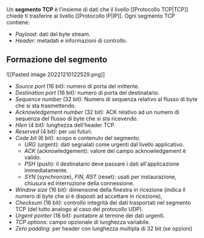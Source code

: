 Un **segmento TCP** è l'insieme di dati che il livello [[Protocollo TCP|TCP]] chiede ti trasferire al livello [[Protocollo IP|IP]].
Ogni segmento TCP contiene:
- *Payload*: dati del byte stream.
- *Header*: metadati e informazioni di controllo.

## Formazione del segmento
![[Pasted image 20221210122529.png]]
- *Source port* (16 bit): numero di porta del mittente.
- *Destination port* (16 bit): numero di porta del destinatario.
- *Sequence number* (32 bit): Numero di sequenza relativo al flusso di byte che si sta trasmettendo.
- *Acknowledgement number* (32 bit): ACK relativo ad un numero di sequenza del flusso di byte che si sta ricevendo.
- *Hlen* (4 bit): lunghezza dell'header TCP.
- *Reserved* (4 bit): per usi futuri.
- *Code bit* (6 bit): scopo e contenuto del segmento.
	- *URG* (urgent): dati segnalati come urgenti dal livello applicativo.
	- *ACK* (acknowledgement): valore del campo acknowledgement è valido.
	- *PSH* (push): il destinatario deve passare i dati all'applicazione immediatamente.
	- *SYN* (synchronize), *FIN*, *RST* (reset): usati per instaurazione, chiusura ed interruzione della connessione.
- *Window size* (16 bit): dimensione della finestra in ricezione (indica il numero di byte che si è disposti ad accettare in ricezione),
- *Checksum* (16 bit): controllo integrità dei dati trasportati nel segmento TCP (del tutto analogo al caso del protocollo UDP).
- *Urgent pointer* (16 bit): puntatore al termine dei dati urgenti.
- *TCP options*: campo opzionale di lunghezza variabile.
- *Zero padding*: per header con lunghezza multipla di 32 bit (se opzioni)